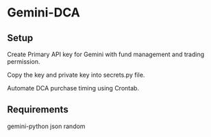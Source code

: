 # Gemini-DCA


## Setup
Create Primary API key for Gemini with fund management and trading permission.

Copy the key and private key into secrets.py file.

Automate DCA purchase timing using Crontab.

## Requirements
gemini-python
json
random
